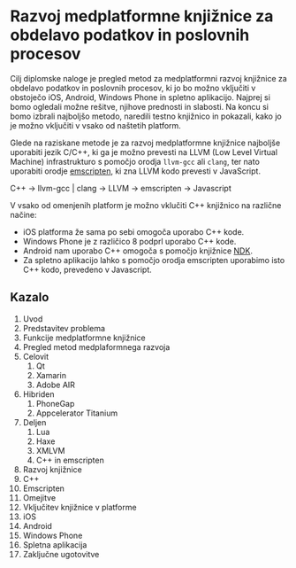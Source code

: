 # Razvoj medplatformne knjižnice za obdelavo podatkov in poslovnih procesov

Cilj diplomske naloge je pregled metod za medplatformni razvoj knjižnice za obdelavo podatkov in poslovnih procesov, ki jo bo možno vključiti v obstoječo iOS, Android, Windows Phone in spletno aplikacijo. Najprej si bomo ogledali možne rešitve, njihove prednosti in slabosti. Na koncu si bomo izbrali najboljšo metodo, naredili testno knjižnico in pokazali, kako jo je možno vključiti v vsako od naštetih platform.

Glede na raziskane metode je za razvoj medplatformne knjižnice najboljše uporabiti jezik C/C++, ki ga je možno prevesti na LLVM (Low Level Virtual Machine) infrastrukturo s pomočjo orodja `llvm-gcc` ali `clang`, ter nato uporabiti orodje [emscripten](https://github.com/kripken/emscripten), ki zna LLVM kodo prevesti v JavaScript.

C++ -> llvm-gcc | clang -> LLVM -> emscripten -> Javascript

V vsako od omenjenih platform je možno vklučiti C++ knjižnico na različne načine:
* iOS platforma že sama po sebi omogoča uporabo C++ kode.
* Windows Phone je z različico 8 podprl uporabo C++ kode.
* Android nam uporabo C++ omogoča s pomočjo knjižnice [NDK](http://developer.android.com/tools/sdk/ndk/).
* Za spletno aplikacijo lahko s pomočjo orodja emscripten uporabimo isto C++ kodo, prevedeno v Javascript.

## Kazalo

1. Uvod
  1. Predstavitev problema
  2. Funkcije medplatformne knjižnice
2. Pregled metod medplaformnega razvoja
  1. Celovit
      1. Qt
      2. Xamarin
      3. Adobe AIR
  2. Hibriden
      1. PhoneGap
      2. Appcelerator Titanium
  3. Deljen
      1. Lua
      2. Haxe
      3. XMLVM
      4. C++ in emscripten
3. Razvoj knjižnice
  1. C++
  2. Emscripten
  3. Omejitve
4. Vključitev knjižnice v platforme
  1. iOS
  2. Android
  3. Windows Phone
  4. Spletna aplikacija
5. Zaključne ugotovitve

